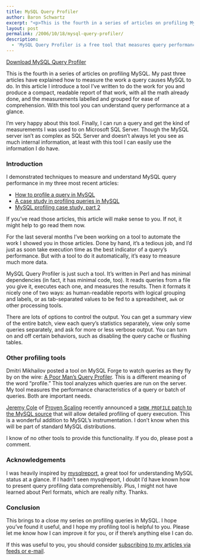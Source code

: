 ```yaml
---
title: MySQL Query Profiler
author: Baron Schwartz
excerpt: "<p>This is the fourth in a series of articles on profiling MySQL.  My past three articles have explained how to measure the work a query causes MySQL to do.  In this article I introduce a tool I've written to do the work for you and produce a compact, readable report of that work, with all the math already done, and the measurements labelled and grouped for ease of comprehension.  With this tool you can understand query performance at a glance.</p>"
layout: post
permalink: /2006/10/18/mysql-query-profiler/
description:
  - 'MySQL Query Profiler is a free tool that measures query performance and formats it clearly.  It captures dozens of performance metrics.'
---
```

<p class="download">
  <a href="http://www.maatkit.org/">Download MySQL Query Profiler</a>
</p>

This is the fourth in a series of articles on profiling MySQL. My past three articles have explained how to measure the work a query causes MySQL to do. In this article I introduce a tool I&#8217;ve written to do the work for you and produce a compact, readable report of that work, with all the math already done, and the measurements labelled and grouped for ease of comprehension. With this tool you can understand query performance at a glance.

I&#8217;m very happy about this tool. Finally, I can run a query and get the kind of measurements I was used to on Microsoft SQL Server. Though the MySQL server isn&#8217;t as complex as SQL Server and doesn&#8217;t always let you see as much internal information, at least with this tool I can easily use the information I do have.

### Introduction

I demonstrated techniques to measure and understand MySQL query performance in my three most recent articles:

*   [How to profile a query in MySQL][1]
*   [A case study in profiling queries in MySQL][2]
*   [MySQL profiling case study, part 2][3]

If you&#8217;ve read those articles, this article will make sense to you. If not, it might help to go read them now.

For the last several months I&#8217;ve been working on a tool to automate the work I showed you in those articles. Done by hand, it&#8217;s a tedious job, and I&#8217;d just as soon take execution time as the best indicator of a query&#8217;s performance. But with a tool to do it automatically, it&#8217;s easy to measure much more data.

MySQL Query Profiler is just such a tool. It&#8217;s written in Perl and has minimal dependencies (in fact, it has minimal code, too). It reads queries from a file you give it, executes each one, and measures the results. Then it formats it nicely one of two ways: as human-readable reports with logical grouping and labels, or as tab-separated values to be fed to a spreadsheet, `awk` or other processing tools.

There are lots of options to control the output. You can get a summary view of the entire batch, view each query&#8217;s statistics separately, view only some queries separately, and ask for more or less verbose output. You can turn on and off certain behaviors, such as disabling the query cache or flushing tables.

### Other profiling tools

Dmitri Mikhailov posted a tool on MySQL Forge to watch queries as they fly by on the wire: [A Poor Man&#8217;s Query Profiler][4]. This is a different meaning of the word &#8220;profile.&#8221; This tool analyzes which queries are run on the server. My tool measures the performance characteristics of a query or batch of queries. Both are important needs.

[Jeremy Cole][5] of [Proven Scaling][6] recently announced a [`SHOW PROFILE` patch to the MySQL source][7] that will allow detailed profiling of query execution. This is a wonderful addition to MySQL&#8217;s instrumentation. I don&#8217;t know when this will be part of standard MySQL distributions.

I know of no other tools to provide this functionality. If you do, please post a comment.

### Acknowledgements

I was heavily inspired by [mysqlreport][8], a great tool for understanding MySQL status at a glance. If I hadn&#8217;t seen mysqlreport, I doubt I&#8217;d have known how to present query profiling data comprehensibly. Plus, I might not have learned about Perl formats, which are really nifty. Thanks.

### Conclusion

This brings to a close my series on profiling queries in MySQL. I hope you&#8217;ve found it useful, and I hope my profiling tool is helpful to you. Please let me know how I can improve it for you, or if there&#8217;s anything else I can do.

If this was useful to you, you should consider [subscribing to my articles via feeds or e-mail][9].

 [1]: /blog/2006/10/12/how-to-profile-a-query-in-mysql/
 [2]: /blog/2006/10/15/a-case-study-in-profiling-queries-in-mysql/
 [3]: /blog/2006/10/17/mysql-profiling-case-study-part-2/
 [4]: http://forge.mysql.com/snippets/view.php?id=15
 [5]: http://jcole.us/
 [6]: http://www.provenscaling.com/
 [7]: http://lists.mysql.com/internals/33768
 [8]: http://hackmysql.com/mysqlreport/
 [9]: /blog/subscribe/